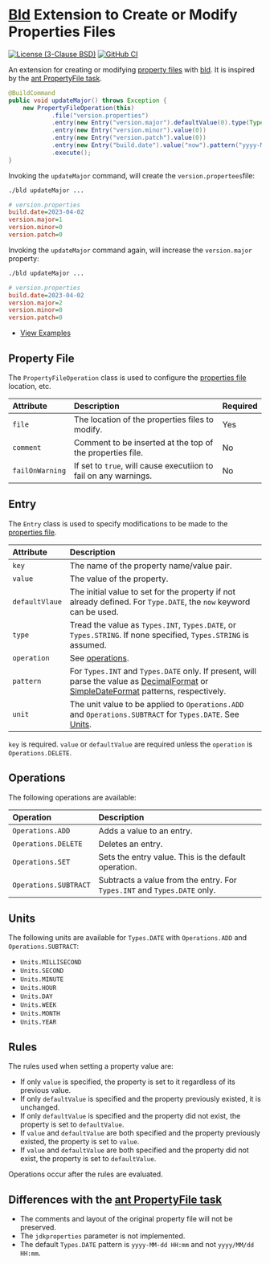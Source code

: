 # [Bld](https://github.com/rife2/rife2/wiki/What-Is-Bld) Extension to Create or Modify Properties Files

[![License (3-Clause BSD)](https://img.shields.io/badge/license-BSD%203--Clause-blue.svg?style=flat-square)](http://opensource.org/licenses/BSD-3-Clause)
[![GitHub CI](https://github.com/rife2/bld-property-file/actions/workflows/bld.yml/badge.svg)](https://github.com/rife2/bld-property-file/actions/workflows/bld.yml)

An extension for creating or modifying [property files](https://docs.oracle.com/javase/tutorial/essential/environment/properties.html) with [bld](https://github.com/rife2/rife2/wiki/What-Is-Bld). It is inspired by the [ant PropertyFile task](https://ant.apache.org/manual/Tasks/propertyfile.html).

```java
@BuildCommand
public void updateMajor() throws Exception {
    new PropertyFileOperation(this)
            .file("version.properties")
            .entry(new Entry("version.major").defaultValue(0).type(Types.INT).operation(Operations.ADD))
            .entry(new Entry("version.minor").value(0))
            .entry(new Entry("version.patch").value(0))
            .entry(new Entry("build.date").value("now").pattern("yyyy-MM-dd").type(Types.DATE))
            .execute();
}

```
Invoking the `updateMajor` command, will create the `version.propertees`file:

```sh
./bld updateMajor ...
```

```ini
# version.properties
build.date=2023-04-02
version.major=1
version.minor=0
version.patch=0
```

Invoking the `updateMajor` command again, will increase the `version.major` property:

```sh
./bld updateMajor ...
```

```ini
# version.properties
build.date=2023-04-02
version.major=2
version.minor=0
version.patch=0
```

- [View Examples](https://github.com/rife2/bld-property-file/tree/master/examples)

## Property File

The `PropertyFileOperation` class is used to configure the [properties file](https://docs.oracle.com/javase/tutorial/essential/environment/properties.html) location, etc.

| Attribute       | Description                                                      | Required |
|:----------------|:-----------------------------------------------------------------|:---------|
| `file`          | The location of the properties files to modify.                  | Yes      |
| `comment`       | Comment to be inserted at the top of the properties file.        | No       |       
| `failOnWarning` | If set to `true`, will cause executiion to fail on any warnings. | No       |        

## Entry

The `Entry` class is used to specify modifications to be made to the [properties file](https://docs.oracle.com/javase/tutorial/essential/environment/properties.html).

| Attribute      | Description                                                                                                                                                                                                                                                                                 |
|:---------------|:--------------------------------------------------------------------------------------------------------------------------------------------------------------------------------------------------------------------------------------------------------------------------------------------|
| `key`          | The name of the property name/value pair.                                                                                                                                                                                                                                                   |                                                                                                                                                                                                                                                   
| `value`        | The value of the property.                                                                                                                                                                                                                                                                  |                                                                                                                                                                                                                                                                  
| `defaultVlaue` | The initial value to set for the property if not already defined. For `Type.DATE`, the `now` keyword can be used.                                                                                                                                                                           |                                                                                                                                                                           
| `type`         | Tread the value as `Types.INT`, `Types.DATE`, or `Types.STRING`. If none specified, `Types.STRING` is assumed.                                                                                                                                                                              |                                                                                                                                                                              
| `operation`    | See [operations](#operations).                                                                                                                                                                                                                                                              |                                                                                                                                                                                                                                                              
| `pattern`      | For `Types.INT` and `Types.DATE` only. If present, will parse the value as [DecimalFormat](https://docs.oracle.com/javase/7/docs/api/java/text/DecimalFormat.html) or [SimpleDateFormat](https://docs.oracle.com/javase/6/docs/api/java/text/SimpleDateFormat.html) patterns, respectively. |
|  `unit`        | The unit value to be applied to `Operations.ADD` and `Operations.SUBTRACT` for `Types.DATE`. See [Units](#units).                                                                                                                                                                           |                                                                                                                                                                          

`key` is required. `value` or `defaultValue` are required unless the `operation` is `Operations.DELETE`.

## Operations

The following operations are available:

| Operation              | Description                                                               |
|:-----------------------|:--------------------------------------------------------------------------|
| `Operations.ADD`       | Adds a value to an entry.                                                 |
| `Operations.DELETE`    | Deletes an entry.                                                         |
| `Operations.SET`       | Sets the entry value. This is the default operation.                      |
|  `Operations.SUBTRACT` | Subtracts a value from the entry. For `Types.INT` and `Types.DATE` only.  |

## Units

The following units are available for `Types.DATE` with `Operations.ADD` and `Operations.SUBTRACT`:

* `Units.MILLISECOND`
* `Units.SECOND`
* `Units.MINUTE`
* `Units.HOUR`
* `Units.DAY`
* `Units.WEEK`
* `Units.MONTH`
* `Units.YEAR`

## Rules

The rules used when setting a property value are:

* If only `value` is specified, the property is set to it regardless of its previous value.
* If only `defaultValue` is specified and the property previously existed, it is unchanged.
* If only `defaultValue` is specified and the property did not exist, the property is set to `defaultValue`.
* If `value` and `defaultValue` are both specified and the property previously existed, the property is set to `value`.
* If `value` and `defaultValue` are both specified and the property did not exist, the property is set to `defaultValue`.

Operations occur after the rules are evaluated.

## Differences with the [ant PropertyFile task](https://ant.apache.org/manual/Tasks/propertyfile.html)

* The comments and layout of the original property file will not be preserved.
* The `jdkproperties` parameter is not implemented.
* The default `Types.DATE` pattern is `yyyy-MM-dd HH:mm` and not `yyyy/MM/dd HH:mm`.